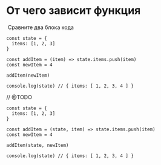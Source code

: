 # От чего зависит функция

 Сравните два блока кода





```text
const state = {
  items: [1, 2, 3]
}

const addItem = (item) => state.items.push(item)
const newItem = 4

addItem(newItem)

console.log(state) // { items: [ 1, 2, 3, 4 ] }
```

// @TODO

```text
const state = {
  items: [1, 2, 3]
}

const addItem = (state, item) => state.items.push(item)
const newItem = 4

addItem(state, newItem)

console.log(state) // { items: [ 1, 2, 3, 4 ] }
```

